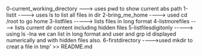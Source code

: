 0-current_working_directory ---> uses pwd to show current abs path
1-listit ----> uses ls to list all files in dir
2-bring_me_home ----> used cd /root to go home
3-listfiles -----> lists files in long format
4-listmorefiles ----> lists current dir content including hidden files
5-listfilesdigitonly -----> using ls -lna we can list in long format and user and grp id displayed numerically and with hidden files also.
6-firstdirectory ---->used mkdir to creat a file in tmp' >> README.md
